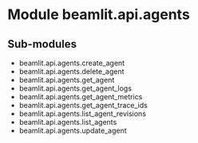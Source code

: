 Module beamlit.api.agents
=========================

Sub-modules
-----------
* beamlit.api.agents.create_agent
* beamlit.api.agents.delete_agent
* beamlit.api.agents.get_agent
* beamlit.api.agents.get_agent_logs
* beamlit.api.agents.get_agent_metrics
* beamlit.api.agents.get_agent_trace_ids
* beamlit.api.agents.list_agent_revisions
* beamlit.api.agents.list_agents
* beamlit.api.agents.update_agent
